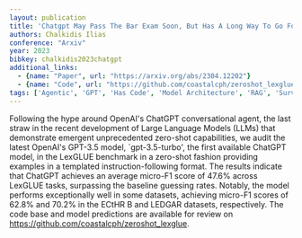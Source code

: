 ```yaml
---
layout: publication
title: 'Chatgpt May Pass The Bar Exam Soon, But Has A Long Way To Go For The Lexglue Benchmark'
authors: Chalkidis Ilias
conference: "Arxiv"
year: 2023
bibkey: chalkidis2023chatgpt
additional_links:
  - {name: "Paper", url: "https://arxiv.org/abs/2304.12202"}
  - {name: "Code", url: "https://github.com/coastalcph/zeroshot_lexglue"}
tags: ['Agentic', 'GPT', 'Has Code', 'Model Architecture', 'RAG', 'Survey Paper', 'Uncategorized']
---
```

Following the hype around OpenAI's ChatGPT conversational agent, the last
straw in the recent development of Large Language Models (LLMs) that
demonstrate emergent unprecedented zero-shot capabilities, we audit the latest
OpenAI's GPT-3.5 model, `gpt-3.5-turbo', the first available ChatGPT model, in
the LexGLUE benchmark in a zero-shot fashion providing examples in a templated
instruction-following format. The results indicate that ChatGPT achieves an
average micro-F1 score of 47.6% across LexGLUE tasks, surpassing the baseline
guessing rates. Notably, the model performs exceptionally well in some
datasets, achieving micro-F1 scores of 62.8% and 70.2% in the ECtHR B and
LEDGAR datasets, respectively. The code base and model predictions are
available for review on https://github.com/coastalcph/zeroshot_lexglue.
